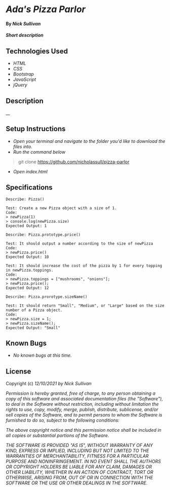 # _Ada's Pizza Parlor_

#### By _**Nick Sullivan**_

#### _Short description_

## Technologies Used

* _HTML_
* _CSS_
* _Bootstrap_
* _JavaScript_
* _jQuery_

## Description

__

## Setup Instructions

* _Open your terminal and navigate to the folder you'd like to download the files into._
* _Run the command below_
> git clone https://github.com/nicholassull/pizza-parlor
* _Open index.html_

## Specifications
```
Describe: Pizza()

Test: Create a new Pizza object with a size of 1.
Code: 
> newPizza(1)
> console.log(newPizza.size)
Expected Output: 1
```
```
Describe: Pizza.prototype.price()

Test: It should output a number according to the size of newPizza
Code: 
> newPizza.price()
Expected Output: 10

Test: It should increase the cost of the pizza by 1 for every topping in newPizza.toppings.
Code:
> newPizza.toppings = ["mushrooms", "onions"]; 
> newPizza.price();
Expected Output: 12
```
```
Describe: Pizza.prorotype.sizeName()

Test: It should return "Small", "Medium", or "Large" based on the size number of a Pizza object.
Code:
> newPizza.size = 1;
> newPizza.sizeName();
Expected Output: "Small"
```
## Known Bugs

* _No known bugs at this time._

## License

Copyright (c) _12/10/2021_ _by Nick Sullivan_


_Permission is hereby granted, free of charge, to any person obtaining a copy of this software and associated documentation files (the "Software"), to deal in the Software without restriction, including without limitation the rights to use, copy, modify, merge, publish, distribute, sublicense, and/or sell copies of the Software, and to permit persons to whom the Software is furnished to do so, subject to the following conditions:_

_The above copyright notice and this permission notice shall be included in all copies or substantial portions of the Software._

_THE SOFTWARE IS PROVIDED "AS IS", WITHOUT WARRANTY OF ANY KIND, EXPRESS OR IMPLIED, INCLUDING BUT NOT LIMITED TO THE WARRANTIES OF MERCHANTABILITY, FITNESS FOR A PARTICULAR PURPOSE AND NONINFRINGEMENT. IN NO EVENT SHALL THE AUTHORS OR COPYRIGHT HOLDERS BE LIABLE FOR ANY CLAIM, DAMAGES OR OTHER LIABILITY, WHETHER IN AN ACTION OF CONTRACT, TORT OR OTHERWISE, ARISING FROM, OUT OF OR IN CONNECTION WITH THE SOFTWARE OR THE USE OR OTHER DEALINGS IN THE SOFTWARE._